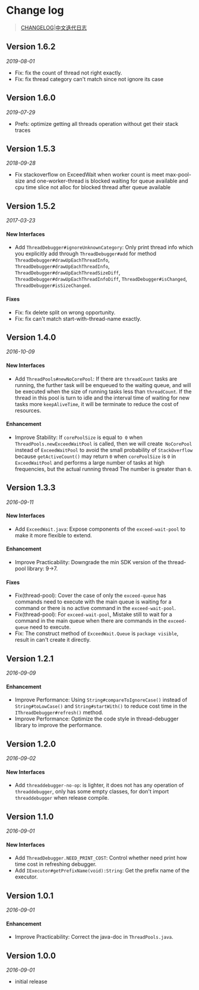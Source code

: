 # Change log

> [CHANGELOG](https://github.com/Jacksgong/ThreadDebugger/blob/master/CHANGELOG.md)|[中文迭代日志](https://github.com/Jacksgong/ThreadDebugger/blob/master/CHANGELOG_zh.md)

## Version 1.6.2

_2019-08-01_

- Fix: fix the count of thread not right exactly.
- Fix: fix thread category can't match since not ignore its case

## Version 1.6.0

_2019-07-29_

- Prefs: optimize getting all threads operation without get their stack traces

## Version 1.5.3

_2018-09-28_

- Fix stackoverflow on ExceedWait when worker count is meet max-pool-size and one-worker-thread is blocked waiting for queue available and cpu time slice not alloc for blocked thread after queue available

## Version 1.5.2

_2017-03-23_

#### New Interfaces

- Add `ThreadDebugger#ignoreUnknownCategory`: Only print thread info which you explicitly add through `ThreadDebugger#add` for method `ThreadDebugger#drawUpEachThreadInfo`, `ThreadDebugger#drawUpEachThreadInfo`, `ThreadDebugger#drawUpEachThreadSizeDiff`, `ThreadDebugger#drawUpEachThreadInfoDiff`, `ThreadDebugger#isChanged`, `ThreadDebugger#isSizeChanged`.

#### Fixes

- Fix: fix delete split on wrong opportunity.
- Fix: fix can't match start-with-thread-name exactly.

## Version 1.4.0

_2016-10-09_

#### New Interfaces

- Add `ThreadPools#newNoCorePool`: If there are `threadCount` tasks are running, the further task will be enqueued to the waiting queue, and will be executed when the size of running tasks less than `threadCount`. If the thread in this pool is turn to idle and the interval time of waiting for new tasks more `keepAliveTime`, it will be terminate to reduce the cost of resources.

#### Enhancement

- Improve Stability: If `corePoolSize` is equal to` 0` when `ThreadPools.newExceedWaitPool` is called, then we will create` NoCorePool` instead of `ExceedWaitPool` to avoid the small probability of `StackOverflow` because `getActiveCount()` may return `0` when `corePoolSize` is `0` in `ExceedWaitPool` and performs a large number of tasks at high frequencies, but the actual running thread The number is greater than `0`.

## Version 1.3.3

_2016-09-11_

#### New Interfaces

- Add `ExceedWait.java`: Expose components of the `exceed-wait-pool` to make it more flexible to extend.

#### Enhancement

- Improve Practicability: Downgrade the min SDK version of the thread-pool library: 9->7.

#### Fixes

- Fix(thread-pool): Cover the case of only the `exceed-queue` has commands need to execute with the main queue is waiting for a command or there is no active command in the `exceed-wait-pool`.
- Fix(thread-pool): For `exceed-wait-pool`, Mistake still to wait for a command in the main queue when there are commands in the `exceed-queue` need to execute.
- Fix: The construct method of `ExceedWait.Queue` is `package visible`, result in can't create it directly.

## Version 1.2.1

_2016-09-09_

#### Enhancement

- Improve Performance: Using `String#compareToIgnoreCase()` instead of `String#toLowCase()` and `String#startWith()` to reduce cost time in the `IThreadDebugger#refresh()` method.
- Improve Performance: Optimize the code style in thread-debugger library to improve the performance.

## Version 1.2.0

_2016-09-02_

#### New Interfaces

- Add `threaddebugger-no-op`: is lighter, it does not has any operation of `threaddebugger`, only has some empty classes, for don't import `threaddebugger` when release compile.

## Version 1.1.0

_2016-09-01_

#### New Interfaces

- Add `ThreadDebugger.NEED_PRINT_COST`: Control whether need print how time cost in refreshing debugger.
- Add `IExecutor#getPrefixName(void):String`: Get the prefix name of the executor.

## Version 1.0.1

_2016-09-01_

#### Enhancement

- Improve Practicability: Correct the java-doc in `ThreadPools.java`.

## Version 1.0.0

_2016-09-01_

- initial release
